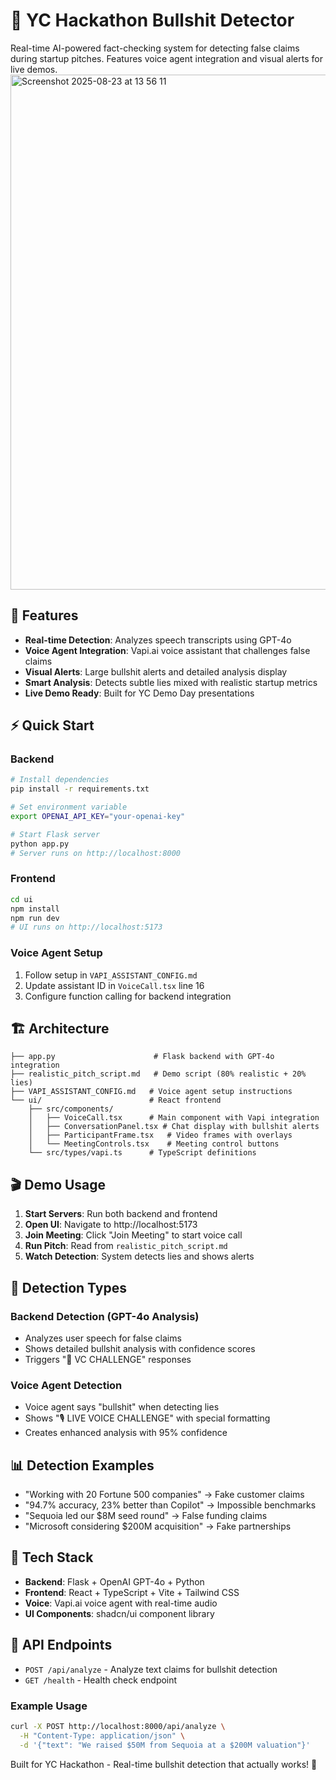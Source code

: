 # 🎯 YC Hackathon Bullshit Detector

Real-time AI-powered fact-checking system for detecting false claims during startup pitches. Features voice agent integration and visual alerts for live demos.
<img width="1512" height="824" alt="Screenshot 2025-08-23 at 13 56 11" src="https://github.com/user-attachments/assets/24fdc06b-1d2d-4584-8259-95d0dc9519ff" />

## 🚀 Features

- **Real-time Detection**: Analyzes speech transcripts using GPT-4o
- **Voice Agent Integration**: Vapi.ai voice assistant that challenges false claims
- **Visual Alerts**: Large bullshit alerts and detailed analysis display
- **Smart Analysis**: Detects subtle lies mixed with realistic startup metrics
- **Live Demo Ready**: Built for YC Demo Day presentations

## ⚡ Quick Start

### Backend
```bash
# Install dependencies
pip install -r requirements.txt

# Set environment variable
export OPENAI_API_KEY="your-openai-key"

# Start Flask server
python app.py
# Server runs on http://localhost:8000
```

### Frontend
```bash
cd ui
npm install
npm run dev
# UI runs on http://localhost:5173
```

### Voice Agent Setup
1. Follow setup in `VAPI_ASSISTANT_CONFIG.md`
2. Update assistant ID in `VoiceCall.tsx` line 16
3. Configure function calling for backend integration

## 🏗️ Architecture

```
├── app.py                      # Flask backend with GPT-4o integration
├── realistic_pitch_script.md   # Demo script (80% realistic + 20% lies)
├── VAPI_ASSISTANT_CONFIG.md   # Voice agent setup instructions
└── ui/                        # React frontend
    ├── src/components/
    │   ├── VoiceCall.tsx      # Main component with Vapi integration
    │   ├── ConversationPanel.tsx # Chat display with bullshit alerts
    │   ├── ParticipantFrame.tsx   # Video frames with overlays
    │   └── MeetingControls.tsx    # Meeting control buttons
    └── src/types/vapi.ts      # TypeScript definitions
```

## 🎬 Demo Usage

1. **Start Servers**: Run both backend and frontend
2. **Open UI**: Navigate to http://localhost:5173
3. **Join Meeting**: Click "Join Meeting" to start voice call
4. **Run Pitch**: Read from `realistic_pitch_script.md`
5. **Watch Detection**: System detects lies and shows alerts

## 🧠 Detection Types

### Backend Detection (GPT-4o Analysis)
- Analyzes user speech for false claims
- Shows detailed bullshit analysis with confidence scores
- Triggers "💬 VC CHALLENGE" responses

### Voice Agent Detection  
- Voice agent says "bullshit" when detecting lies
- Shows "🎙️ LIVE VOICE CHALLENGE" with special formatting
- Creates enhanced analysis with 95% confidence

## 📊 Detection Examples

- "Working with 20 Fortune 500 companies" → Fake customer claims
- "94.7% accuracy, 23% better than Copilot" → Impossible benchmarks  
- "Sequoia led our $8M seed round" → False funding claims
- "Microsoft considering $200M acquisition" → Fake partnerships

## 🔧 Tech Stack

- **Backend**: Flask + OpenAI GPT-4o + Python
- **Frontend**: React + TypeScript + Vite + Tailwind CSS
- **Voice**: Vapi.ai voice agent with real-time audio
- **UI Components**: shadcn/ui component library

## 🔌 API Endpoints

- `POST /api/analyze` - Analyze text claims for bullshit detection
- `GET /health` - Health check endpoint

### Example Usage
```bash
curl -X POST http://localhost:8000/api/analyze \
  -H "Content-Type: application/json" \
  -d '{"text": "We raised $50M from Sequoia at a $200M valuation"}'
```

Built for YC Hackathon - Real-time bullshit detection that actually works! 🚨
